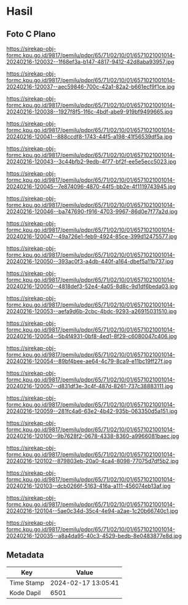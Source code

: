 # Hasil

## Foto C Plano

https://sirekap-obj-formc.kpu.go.id/9817/pemilu/pdpr/65/71/02/10/01/6571021001014-20240216-120032--1f68ef3a-b147-4817-9412-42d8aba93957.jpg

https://sirekap-obj-formc.kpu.go.id/9817/pemilu/pdpr/65/71/02/10/01/6571021001014-20240216-120037--aec59846-700c-42a1-82a2-b661ecf9f1ce.jpg

https://sirekap-obj-formc.kpu.go.id/9817/pemilu/pdpr/65/71/02/10/01/6571021001014-20240216-120038--1927f8f5-1f6c-4bdf-abe9-919bf9499665.jpg

https://sirekap-obj-formc.kpu.go.id/9817/pemilu/pdpr/65/71/02/10/01/6571021001014-20240216-120041--888ccdf8-1743-44f5-a198-41f56539df5a.jpg

https://sirekap-obj-formc.kpu.go.id/9817/pemilu/pdpr/65/71/02/10/01/6571021001014-20240216-120043--3c44bfb2-9edb-4f77-bf2f-ee5e5ecc5023.jpg

https://sirekap-obj-formc.kpu.go.id/9817/pemilu/pdpr/65/71/02/10/01/6571021001014-20240216-120045--7e874096-4870-44f5-bb2e-4f1119743945.jpg

https://sirekap-obj-formc.kpu.go.id/9817/pemilu/pdpr/65/71/02/10/01/6571021001014-20240216-120046--ba747690-f916-4703-9967-86d0e7f77a2d.jpg

https://sirekap-obj-formc.kpu.go.id/9817/pemilu/pdpr/65/71/02/10/01/6571021001014-20240216-120047--49a726e1-feb9-4924-85ce-399d12475577.jpg

https://sirekap-obj-formc.kpu.go.id/9817/pemilu/pdpr/65/71/02/10/01/6571021001014-20240216-120050--393ac0f3-a4db-440f-a164-dbef5a11b737.jpg

https://sirekap-obj-formc.kpu.go.id/9817/pemilu/pdpr/65/71/02/10/01/6571021001014-20240216-120050--4818def3-52e4-4a05-8d8c-9d1df6beda03.jpg

https://sirekap-obj-formc.kpu.go.id/9817/pemilu/pdpr/65/71/02/10/01/6571021001014-20240216-120053--aefa9d6b-2cbc-4bdc-9293-a26915031510.jpg

https://sirekap-obj-formc.kpu.go.id/9817/pemilu/pdpr/65/71/02/10/01/6571021001014-20240216-120054--5b4f4931-0bf8-4ed1-8f29-c6080047c406.jpg

https://sirekap-obj-formc.kpu.go.id/9817/pemilu/pdpr/65/71/02/10/01/6571021001014-20240216-120054--89bf4bee-ae64-4c79-8ca9-e11bc19ff27f.jpg

https://sirekap-obj-formc.kpu.go.id/9817/pemilu/pdpr/65/71/02/10/01/6571021001014-20240216-120057--d831df3e-3c4f-487d-8261-737c38883111.jpg

https://sirekap-obj-formc.kpu.go.id/9817/pemilu/pdpr/65/71/02/10/01/6571021001014-20240216-120059--281fc4a6-63e2-4b42-935b-063350d5a151.jpg

https://sirekap-obj-formc.kpu.go.id/9817/pemilu/pdpr/65/71/02/10/01/6571021001014-20240216-120100--9b7628f2-0678-4338-8360-a9966081baec.jpg

https://sirekap-obj-formc.kpu.go.id/9817/pemilu/pdpr/65/71/02/10/01/6571021001014-20240216-120102--879803eb-20a0-4ca4-8098-77075d7df5b2.jpg

https://sirekap-obj-formc.kpu.go.id/9817/pemilu/pdpr/65/71/02/10/01/6571021001014-20240216-120103--dcb0266f-5163-416a-a111-456074eb13af.jpg

https://sirekap-obj-formc.kpu.go.id/9817/pemilu/pdpr/65/71/02/10/01/6571021001014-20240216-120104--5ae0c34d-35c4-4e94-a2ae-1c20b66740c1.jpg

https://sirekap-obj-formc.kpu.go.id/9817/pemilu/pdpr/65/71/02/10/01/6571021001014-20240216-120035--a8a4da95-40c3-4529-bedb-8e0483877e8d.jpg


## Metadata

| Key        | Value               |
| ---------- | ------------------- |
| Time Stamp | 2024-02-17 13:05:41 |
| Kode Dapil | 6501                |



